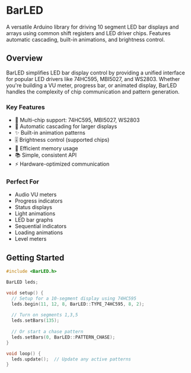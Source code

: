 # BarLED

A versatile Arduino library for driving 10 segment LED bar displays and arrays using common shift registers and LED driver chips. Features automatic cascading, built-in animations, and brightness control.

## Overview

BarLED simplifies LED bar display control by providing a unified interface for popular LED drivers like 74HC595, MBI5027, and WS2803. Whether you're building a VU meter, progress bar, or animated display, BarLED handles the complexity of chip communication and pattern generation.

### Key Features

- 🔌 Multi-chip support: 74HC595, MBI5027, WS2803
- 🔗 Automatic cascading for larger displays
- ✨ Built-in animation patterns
- 🎚️ Brightness control (supported chips)
- 🚀 Efficient memory usage
- 📚 Simple, consistent API
- ⚡ Hardware-optimized communication

### Perfect For

- Audio VU meters
- Progress indicators
- Status displays
- Light animations
- LED bar graphs
- Sequential indicators
- Loading animations
- Level meters

## Getting Started

```cpp
#include <BarLED.h>

BarLED leds;

void setup() {
  // Setup for a 10-segment display using 74HC595
  leds.begin(11, 12, 8, BarLED::TYPE_74HC595, 8, 2);
  
  // Turn on segments 1,3,5
  leds.setBars(135);
  
  // Or start a chase pattern
  leds.setBars(0, BarLED::PATTERN_CHASE);
}

void loop() {
  leds.update();  // Update any active patterns
}
```
